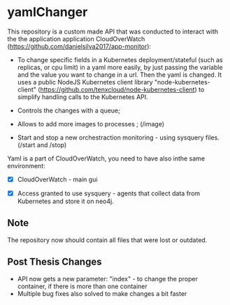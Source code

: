 # yamlChanger

This repository is a custom made API that was conducted to interact with the the application application CloudOverWatch (https://github.com/danielsilva2017/app-monitor):

* To change specific fields in a Kubernetes deployment/stateful (such as replicas, or cpu limit) in a yaml more easily, by just passing the variable and the value you want to change in a url. Then the yaml is changed. It uses a public NodeJS Kubernetes client library  "node-kubernetes-client" (https://github.com/tenxcloud/node-kubernetes-client) to simplify handling calls to the Kubernetes API.

* Controls the changes with a queue;

*  Allows to add more images to processes ;  (/image)
*  Start and stop a new orchestraction monitoring - using sysquery files. (/start and /stop)

Yaml is a part of CloudOverWatch, you need to have also inthe same environment:
- [x]  CloudOverWatch - main gui
- [x] Access granted to use sysquery - agents that collect data from Kubernetes and store it on neo4j.



## Note

The repository now should contain all files that were lost or outdated.

## Post Thesis Changes

* API now gets a new parameter: "index" - to change the proper container, if there is more than one container
* Multiple bug fixes also solved to make changes a bit faster




